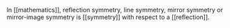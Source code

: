 In [[mathematics]], reflection symmetry, line symmetry, mirror symmetry or mirror-image symmetry is [[symmetry]] with respect to a [[reflection]].